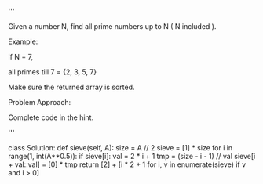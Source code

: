 '''

Given a number N, find all prime numbers up to N ( N included ).

Example:

if N = 7,

all primes till 7 = {2, 3, 5, 7}

Make sure the returned array is sorted.

Problem Approach:

Complete code in the hint.

'''

class Solution:
def sieve(self, A):
size = A // 2
sieve = \[1\] * size
for i in range(1, int(A\*\*0.5)):
if sieve\[i\]:
val = 2 * i + 1
tmp = (size - i - 1) // val
sieve\[i + val::val\] = \[0\] * tmp
return \[2\] + \[i * 2 + 1 for i, v in enumerate(sieve) if v and i > 0\]
